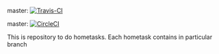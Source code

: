 master: [![Travis-CI](https://travis-ci.org/Krock21rus/hwproj.me.svg?branch=master)](https://travis-ci.org/Krock21rus/hwproj.me)

master: [![CircleCI](https://circleci.com/gh/Krock21rus/hwproj.me/tree/master.svg?style=svg)](https://circleci.com/gh/Krock21rus/hwproj.me/tree/master)

This is repository to do hometasks.
Each hometask contains in particular branch
